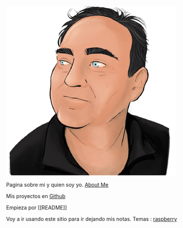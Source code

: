 ![](assets/yomismo.png)

Pagina sobre mi y quien soy yo. [About Me](about/About%20Me.md)

Mis proyectos en [Github](https://github.com/FROSADO)

Empieza por [[README]]

Voy a ir usando este sitio para ir dejando mis notas. 
Temas : [raspberry](raspberry/raspberry.md)



